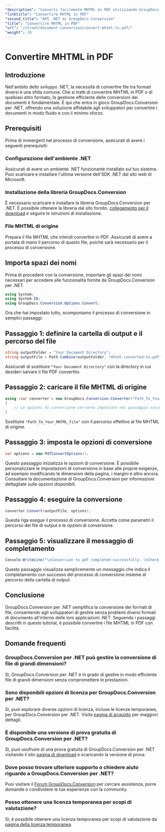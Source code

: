 ```yaml
---
"description": "Converti facilmente MHTML in PDF utilizzando GroupDocs.Conversion per .NET. Semplifica la gestione dei documenti con questa solida libreria."
"linktitle": "Convertire MHTML in PDF"
"second_title": "API .NET di GroupDocs.Conversion"
"title": "Convertire MHTML in PDF"
"url": "/it/net/document-conversion/convert-mhtml-to-pdf/"
"weight": 20
---
```


# Convertire MHTML in PDF

## Introduzione
Nell'ambito dello sviluppo .NET, la necessità di convertire file tra formati diversi è una sfida comune. Che si tratti di convertire MHTML in PDF o di qualsiasi altro formato, la gestione efficiente delle conversioni dei documenti è fondamentale. È qui che entra in gioco GroupDocs.Conversion per .NET, offrendo una soluzione affidabile agli sviluppatori per convertire i documenti in modo fluido e con il minimo sforzo.
## Prerequisiti
Prima di immergerti nel processo di conversione, assicurati di avere i seguenti prerequisiti:
### Configurazione dell'ambiente .NET
Assicurati di avere un ambiente .NET funzionante installato sul tuo sistema. Puoi scaricare e installare l'ultima versione dell'SDK .NET dal sito web di Microsoft.
### Installazione della libreria GroupDocs.Conversion
È necessario scaricare e installare la libreria GroupDocs.Conversion per .NET. È possibile ottenere la libreria dal sito fornito. [collegamento per il download](https://releases.groupdocs.com/conversion/net/) e seguire le istruzioni di installazione.
### File MHTML di origine
Prepara il file MHTML che intendi convertire in PDF. Assicurati di avere a portata di mano il percorso di questo file, poiché sarà necessario per il processo di conversione.

## Importa spazi dei nomi
Prima di procedere con la conversione, importare gli spazi dei nomi necessari per accedere alle funzionalità fornite da GroupDocs.Conversion per .NET.

```csharp
using System;
using System.IO;
using GroupDocs.Conversion.Options.Convert;
```

Ora che hai impostato tutto, scomponiamo il processo di conversione in semplici passaggi:
## Passaggio 1: definire la cartella di output e il percorso del file
```csharp
string outputFolder = "Your Document Directory";
string outputFile = Path.Combine(outputFolder, "mhtml-converted-to.pdf");
```
Assicurati di sostituire `"Your Document Directory"` con la directory in cui desideri salvare il file PDF convertito.
## Passaggio 2: caricare il file MHTML di origine
```csharp
using (var converter = new GroupDocs.Conversion.Converter("Path_To_Your_MHTML_File"))
{
    // Le opzioni di conversione verranno impostate nel passaggio successivo
}
```
Sostituire `"Path_To_Your_MHTML_File"` con il percorso effettivo al file MHTML di origine.
## Passaggio 3: imposta le opzioni di conversione
```csharp
var options = new PdfConvertOptions();
```
Questo passaggio inizializza le opzioni di conversione. È possibile personalizzare le impostazioni di conversione in base alle proprie esigenze, ad esempio modificando le dimensioni della pagina, i margini e altro ancora. Consultare la documentazione di GroupDocs.Conversion per informazioni dettagliate sulle opzioni disponibili.
## Passaggio 4: eseguire la conversione
```csharp
converter.Convert(outputFile, options);
```
Questa riga esegue il processo di conversione. Accetta come parametri il percorso del file di output e le opzioni di conversione.
## Passaggio 5: visualizzare il messaggio di completamento
```csharp
Console.WriteLine("\nConversion to pdf completed successfully. \nCheck output in {0}", outputFolder);
```
Questo passaggio visualizza semplicemente un messaggio che indica il completamento con successo del processo di conversione insieme al percorso della cartella di output.

## Conclusione
GroupDocs.Conversion per .NET semplifica la conversione dei formati di file, consentendo agli sviluppatori di gestire senza problemi diversi formati di documento all'interno delle loro applicazioni .NET. Seguendo i passaggi descritti in questo tutorial, è possibile convertire i file MHTML in PDF con facilità.
## Domande frequenti
### GroupDocs.Conversion per .NET può gestire la conversione di file di grandi dimensioni?
Sì, GroupDocs.Conversion per .NET è in grado di gestire in modo efficiente file di grandi dimensioni senza compromettere le prestazioni.
### Sono disponibili opzioni di licenza per GroupDocs.Conversion per .NET?
Sì, puoi esplorare diverse opzioni di licenza, incluse le licenze temporanee, per GroupDocs.Conversion per .NET. Visita [pagina di acquisto](https://purchase.groupdocs.com/buy) per maggiori dettagli.
### È disponibile una versione di prova gratuita di GroupDocs.Conversion per .NET?
Sì, puoi usufruire di una prova gratuita di GroupDocs.Conversion per .NET visitando il sito [pagina di download](https://releases.groupdocs.com/) e scaricando la versione di prova.
### Dove posso trovare ulteriore supporto o chiedere aiuto riguardo a GroupDocs.Conversion per .NET?
Puoi visitare il [Forum GroupDocs.Conversion](https://forum.groupdocs.com/c/conversion/11) per cercare assistenza, porre domande o condividere le tue esperienze con la community.
### Posso ottenere una licenza temporanea per scopi di valutazione?
Sì, è possibile ottenere una licenza temporanea per scopi di valutazione da [pagina della licenza temporanea](https://purchase.groupdocs.com/temporary-license/).